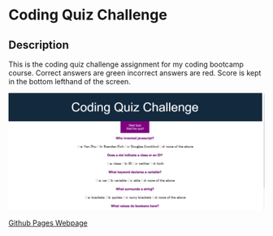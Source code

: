 # Coding Quiz Challenge

## Description

This is the coding quiz challenge assignment for my coding bootcamp course. Correct answers are green incorrect answers are red. Score is kept in the bottom lefthand of the screen.

![Coding Quiz Challenge](./assets/images/coding-quiz-challenge.png)


[Github Pages Webpage](https://jagatston.github.io/Coding-Quiz/)